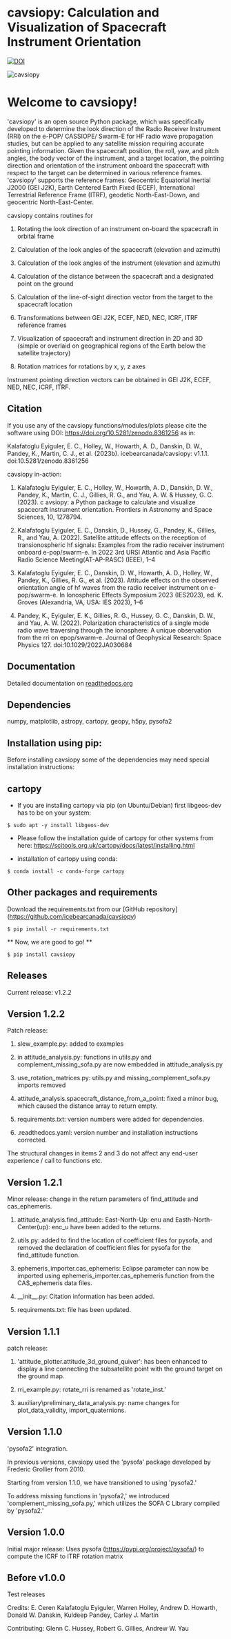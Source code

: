 # cavsiopy: Calculation and Visualization of Spacecraft Instrument Orientation

[![DOI](https://zenodo.org/badge/DOI/10.5281/zenodo.8361256.svg)](https://doi.org/10.5281/zenodo.8361256)

![cavsiopy](logos/cavsiopy.png)

Welcome to cavsiopy!
====================
'cavsiopy' is an open source Python package, which was specifically developed to determine the look direction of the Radio Receiver Instrument (RRI) on the e-POP/ CASSIOPE/ Swarm-E for HF radio wave propagation studies, but can be applied to any satellite mission requiring accurate pointing information. Given the spacecraft position, the roll, yaw, and pitch angles, the body vector of the instrument, and a target location, the pointing direction and orientation of the instrument onboard the spacecraft with respect to the target can be determined in various reference frames. 'cavsiopy' supports the reference frames: Geocentric Equatorial Inertial J2000 (GEI J2K), Earth Centered Earth Fixed (ECEF), International Terrestrial Reference Frame (ITRF), geodetic North-East-Down, and geocentric North-East-Center. 

cavsiopy contains routines for 

1. Rotating the look direction of an instrument on-board the spacecraft in orbital frame 

2. Calculation of the look angles of the spacecraft (elevation and azimuth) 

3. Calculation of the look angles of the instrument (elevation and azimuth) 

4. Calculation of the distance between the spacecraft and a designated point on the ground 

5. Calculation of the line-of-sight direction vector from the target to the spacecraft location

6. Transformations between GEI J2K, ECEF, NED, NEC, ICRF, ITRF reference frames 

7. Visualization of spacecraft and instrument direction in 2D and 3D (simple or overlaid on geographical regions of the Earth below the satellite trajectory)

8. Rotation matrices for rotations by x, y, z axes

Instrument pointing direction vectors can be obtained in GEI J2K, ECEF, NED, NEC, ICRF, ITRF.

Citation
--------

If you use any of the cavsiopy functions/modules/plots please cite the software using DOI: https://doi.org/10.5281/zenodo.8361256 as in:

Kalafatoglu Eyiguler, E. C., Holley, W., Howarth, A. D., Danskin, D. W., Pandey, K., Martin, C. J., et al. (2023b). icebearcanada/cavsiopy: v1.1.1. doi:10.5281/zenodo.8361256 

cavsiopy in-action:

1. Kalafatoglu Eyiguler, E. C., Holley, W., Howarth, A. D., Danskin, D. W., Pandey, K., Martin, C. J., Gillies, R. G., and Yau, A. W. & Hussey, G. C. (2023). c avsiopy: a Python package to calculate and visualize spacecraft instrument orientation. Frontiers in Astronomy and Space Sciences, 10, 1278794.
  
2. Kalafatoglu Eyiguler, E. C., Danskin, D., Hussey, G., Pandey, K., Gillies, R., and Yau, A. (2022). Satellite attitude effects on the reception of transionospheric hf signals: Examples from the radio receiver instrument onboard e-pop/swarm-e. In 2022 3rd URSI Atlantic and Asia Pacific Radio Science Meeting(AT-AP-RASC) (IEEE), 1–4

4. Kalafatoglu Eyiguler, E. C., Danskin, D. W., Howarth, A. D., Holley, W., Pandey, K., Gillies, R. G., et al. (2023). Attitude effects on the observed orientation angle of hf waves from the radio receiver instrument on e-pop/swarm-e. In Ionospheric Effects Symposium 2023 (IES2023), ed. K. Groves (Alexandria, VA, USA: IES 2023), 1–6

5. Pandey, K., Eyiguler, E. K., Gillies, R. G., Hussey, G. C., Danskin, D. W., and Yau, A. W. (2022). Polarization characteristics of a single mode radio wave traversing through the ionosphere: A unique observation from the rri on epop/swarm-e. Journal of Geophysical Research: Space Physics 127. doi:10.1029/2022JA030684

Documentation
-------------
Detailed documentation on [readthedocs.org](http://cavsiopy.readthedocs.io/)

Dependencies
------------
numpy, matplotlib, astropy, cartopy, geopy, h5py, pysofa2

Installation using pip:
-----------------------
Before installing cavsiopy some of the dependencies may need special installation instructions:

cartopy
-------

- If you are installing cartopy via pip (on Ubuntu/Debian) first libgeos-dev has to be on your system:

```
$ sudo apt -y install libgeos-dev
```

- Please follow the installation guide of cartopy for other systems from here: https://scitools.org.uk/cartopy/docs/latest/installing.html

- installation of cartopy using conda:

```
$ conda install -c conda-forge cartopy
```

Other packages and requirements
-------------------------------
Download the requirements.txt from our [GitHub repository] (https://github.com/icebearcanada/cavsiopy)

```
$ pip install -r requirements.txt
```
** Now, we are good to go! **

```
$ pip install cavsiopy
```
Releases
--------

Current release: v1.2.2

Version 1.2.2
-------------

Patch release:

1. slew_example.py: added to examples

2. in attitude\_analysis.py: functions in utils.py and complement\_missing\_sofa.py are now embedded in attitude\_analysis.py

3. use\_rotation\_matrices.py: utils.py and missing\_complement\_sofa.py imports removed

4. attitude\_analysis.spacecraft\_distance\_from\_a\_point: fixed a minor bug, which caused the distance array to return empty.

5. requirements.txt: version numbers were added for dependencies.

6. .readthedocs.yaml: version number and installation instructions corrected.

The structural changes in items 2 and 3  do not affect any end-user experience / call to functions etc.

Version 1.2.1
-------------
Minor release: change in the return parameters of find\_attitude and cas\_ephemeris. 

1. attitude\_analysis.find\_attitude: East-North-Up: enu and Easth-North-Center(up): enc_u have been added to the returns.

2. utils.py: added to find the location of coefficient files for pysofa, and removed the declaration of coefficient files for pysofa for the find\_attitude function.

3. ephemeris\_importer.cas\_ephemeris: Eclipse parameter can now be imported using ephemeris\_importer.cas\_ephemeris function from the CAS_ephemeris data files.

4. \_\_init\_\_.py: Citation information has been added.

5. requirements.txt: file has been updated.

Version 1.1.1
-------------
patch release: 

1. 'attitude\_plotter.attitude\_3d\_ground\_quiver': has been enhanced to display a line connecting the subsatellite point with the ground target on the ground map.

2. rri\_example.py: rotate\_rri is renamed as 'rotate\_inst.'

3. auxiliary\preliminary\_data\_analysis.py: name changes for plot\_data\_validity, import\_quaternions.

Version 1.1.0
-------------
'pysofa2' integration.

In previous versions, cavsiopy used the 'pysofa' package developed by Frederic Grollier from 2010.

Starting from version 1.1.0, we have transitioned to using 'pysofa2.'

To address missing functions in 'pysofa2,' we introduced 'complement\_missing\_sofa.py,' which utilizes the SOFA C Library compiled by 'pysofa2.'

Version 1.0.0
-------------
Initial major release: Uses pysofa (https://pypi.org/project/pysofa/) to compute the ICRF to ITRF rotation matrix

Before v1.0.0
--------------
Test releases

Credits: E. Ceren Kalafatoglu Eyiguler, Warren Holley, Andrew D. Howarth, Donald W. Danskin, Kuldeep Pandey, Carley J. Martin

Contributing: Glenn C. Hussey, Robert G. Gillies, Andrew W. Yau
